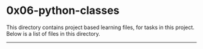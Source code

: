 # 0x06-python-classes 

This directory contains project based learning files, for tasks in this project.
Below is a list of files in this directory.

---

